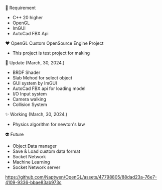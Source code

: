 🤖 Requirement
- C++ 20 higher
- OpenGL 
- ImGUI
- AutoCad FBX Api

❤️ OpenGL Custom OpenSource Engine Project
- This project is test project for making

🌭 Update (March, 30, 2024.)
- BRDF Shader
- Slab Mehod for select object
- GUI system by ImGUI
- AutoCad FBX api for loading model
- I/O Input system
- Camera walking
- Collision System
  
✨ Working (March, 30, 2024.)
- Physics algorithm for newton's law

👽 Future 
- Object Data manager
- Save & Load custom data format
- Socket Network
- Machine Learning
- Socket Network server

https://github.com/Naptwen/OpenGL/assets/47798805/88dad23a-76e7-4109-9336-bbae83ab973c

